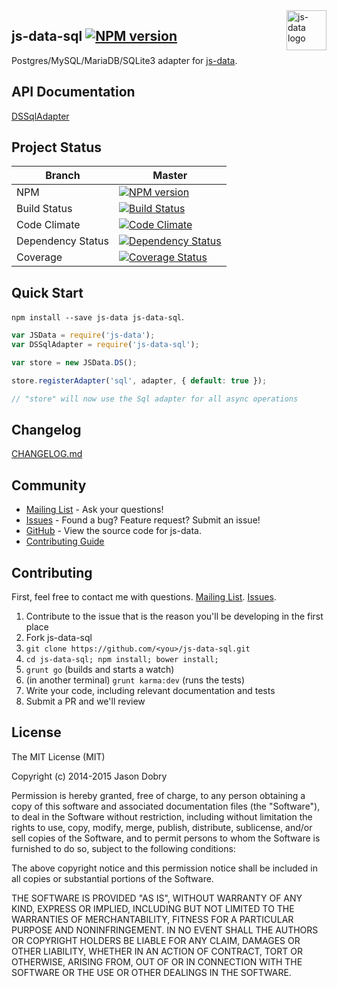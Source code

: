 <img src="https://raw.githubusercontent.com/js-data/js-data/master/js-data.png" alt="js-data logo" title="js-data" align="right" width="64" height="64" />

## js-data-sql [![NPM version](https://badge.fury.io/js/js-data-sql.png)](http://badge.fury.io/js/js-data-sql)

Postgres/MySQL/MariaDB/SQLite3 adapter for [js-data](http://www.js-data.io/).

## API Documentation
[DSSqlAdapter](http://www.js-data.io/docs/dssqladapter)

## Project Status

| Branch | Master |
| ------ | ------ |
| NPM | [![NPM version](https://badge.fury.io/js/js-data-sql.png)](http://badge.fury.io/js/js-data-sql) |
| Build Status | [![Build Status](https://travis-ci.org/js-data/js-data-sql.png?branch=master)](https://travis-ci.org/js-data/js-data-sql) |
| Code Climate | [![Code Climate](https://codeclimate.com/github/js-data/js-data-sql.png)](https://codeclimate.com/github/js-data/js-data-sql) |
| Dependency Status | [![Dependency Status](https://gemnasium.com/js-data/js-data-sql.png)](https://gemnasium.com/js-data/js-data-sql) |
| Coverage | [![Coverage Status](https://coveralls.io/repos/js-data/js-data-sql/badge.png?branch=master)](https://coveralls.io/r/js-data/js-data-sql?branch=master) |

## Quick Start
`npm install --save js-data js-data-sql`.

```js
var JSData = require('js-data');
var DSSqlAdapter = require('js-data-sql');

var store = new JSData.DS();

store.registerAdapter('sql', adapter, { default: true });

// "store" will now use the Sql adapter for all async operations
```

## Changelog
[CHANGELOG.md](https://github.com/js-data/js-data-sql/blob/master/CHANGELOG.md)

## Community
- [Mailing List](https://groups.io/org/groupsio/jsdata) - Ask your questions!
- [Issues](https://github.com/js-data/js-data-sql/issues) - Found a bug? Feature request? Submit an issue!
- [GitHub](https://github.com/js-data/js-data-sql) - View the source code for js-data.
- [Contributing Guide](https://github.com/js-data/js-data-sql/blob/master/CONTRIBUTING.md)

## Contributing

First, feel free to contact me with questions. [Mailing List](https://groups.io/org/groupsio/jsdata). [Issues](https://github.com/js-data/js-data-sql/issues).

1. Contribute to the issue that is the reason you'll be developing in the first place
1. Fork js-data-sql
1. `git clone https://github.com/<you>/js-data-sql.git`
1. `cd js-data-sql; npm install; bower install;`
1. `grunt go` (builds and starts a watch)
1. (in another terminal) `grunt karma:dev` (runs the tests)
1. Write your code, including relevant documentation and tests
1. Submit a PR and we'll review

## License

The MIT License (MIT)

Copyright (c) 2014-2015 Jason Dobry

Permission is hereby granted, free of charge, to any person obtaining a copy
of this software and associated documentation files (the "Software"), to deal
in the Software without restriction, including without limitation the rights
to use, copy, modify, merge, publish, distribute, sublicense, and/or sell
copies of the Software, and to permit persons to whom the Software is
furnished to do so, subject to the following conditions:

The above copyright notice and this permission notice shall be included in all
copies or substantial portions of the Software.

THE SOFTWARE IS PROVIDED "AS IS", WITHOUT WARRANTY OF ANY KIND, EXPRESS OR
IMPLIED, INCLUDING BUT NOT LIMITED TO THE WARRANTIES OF MERCHANTABILITY,
FITNESS FOR A PARTICULAR PURPOSE AND NONINFRINGEMENT. IN NO EVENT SHALL THE
AUTHORS OR COPYRIGHT HOLDERS BE LIABLE FOR ANY CLAIM, DAMAGES OR OTHER
LIABILITY, WHETHER IN AN ACTION OF CONTRACT, TORT OR OTHERWISE, ARISING FROM,
OUT OF OR IN CONNECTION WITH THE SOFTWARE OR THE USE OR OTHER DEALINGS IN THE
SOFTWARE.
